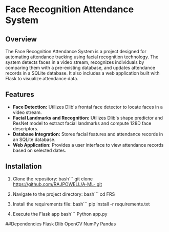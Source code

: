 # Face Recognition Attendance System

## Overview

The Face Recognition Attendance System is a project designed for automating attendance tracking using facial recognition technology. The system detects faces in a video stream, recognizes individuals by comparing them with a pre-existing database, and updates attendance records in a SQLite database. It also includes a web application built with Flask to visualize attendance data.

## Features

- **Face Detection:** Utilizes Dlib's frontal face detector to locate faces in a video stream.
- **Facial Landmarks and Recognition:** Utilizes Dlib's shape predictor and ResNet model to extract facial landmarks and compute 128D face descriptors.
- **Database Integration:** Stores facial features and attendance records in an SQLite database.
- **Web Application:** Provides a user interface to view attendance records based on selected dates.

## Installation

1. Clone the repository:
	bash```
		git clone https://github.com/RAJPOWELL/A-ML-.git

2. Navigate to the project directory:
	bash```
		cd FRS
	
3. Install the requirements file:
	bash```
		pip install -r requirements.txt
	
4. Execute the Flask app
	bash```
		Python app.py

##Dependencies
Flask
Dlib
OpenCV
NumPy
Pandas


